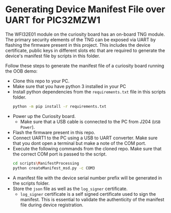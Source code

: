 # Generating Device Manifest File over UART for PIC32MZW1

The WFI32E01 module on the curiosity board has an on-board TNG module. The primary security elements of the TNG can be exposed via UART by flashing the firmware present in this project. This includes the device certificate, public keys in different slots etc that are required to generate the device's manifest file by scripts in this folder. 

Follow these steps to generate the manifest file of a curiosity board running the OOB demo:

- Clone this repo to your PC.
- Make sure that you have python 3 installed in your PC
- Install python dependencies from the `requirements.txt` file in this scripts folder. 
    ```sh
    python -m pip install -r requirements.txt
    ```
- Power up the Curiosity board.
    - Make sure that a USB cable is connected to the PC from J204 (`USB Power`).
- Flash the firmware present in this repo.
- Connect UART1 to the PC using a USB to UART converter. Make sure that you dont open a terminal but make a note of the COM port.
- Execute the following commands from the cloned repo. Make sure that the correct COM port is passed to the script.
    ```sh
    cd scripts\ManifestProcessing
    python createManifest_msd.py -c COM3
    ```
- A manifest file with the device serial number prefix will be generated in the scripts folder.
- Store the `json` file as well as the `log_signer` certificate.
    - `log_signer` certificate is a self signed certificate used to sign the manifest. This is essential to validate the authenticity of the manifest file during device registration.
